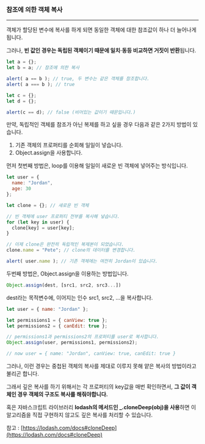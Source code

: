 ### 참조에 의한 객체 복사

---

객체가 할당된 변수에 복사를 하게 되면 동일한 객체에 대한 참조값이 하나 더 늘어나게 됩니다.

그러나, **빈 값인 경우는 독립된 객체이기 때문에 일치·동등 비교하면 거짓이 반환**됩니다.

```jsx
let a = {};
let b = a; // 참조에 의한 복사

alert( a == b ); // true, 두 변수는 같은 객체를 참조합니다.
alert( a === b ); // true

let c = {};
let d = {};

alert(c == d); // false (비어있는 값이기 때문입니다.)
```

만약, 독립적인 객체를 참조가 아닌 복제를 하고 싶을 경우 다음과 같은 2가지 방법이 있습니다.

1. 기존 객체의 프로퍼티를 순회해 일일이 넣습니다.
2. Object.assign을 사용합니다.

먼저 첫번째 방법은, loop를 이용해 일일이 새로운 빈 객체에 넣어주는 방식입니다.

```jsx
let user = {
  name: "Jordan",
  age: 30
};

let clone = {}; // 새로운 빈 객체

// 빈 객체에 user 프로퍼티 전부를 복사해 넣습니다.
for (let key in user) {
  clone[key] = user[key];
}

// 이제 clone은 완전히 독립적인 복제본이 되었습니다.
clone.name = "Pete"; // clone의 데이터를 변경합니다.

alert( user.name ); // 기존 객체에는 여전히 Jordan이 있습니다.
```

두번째 방법은,  Object.assign을 이용하는 방법입니다.

```jsx
Object.assign(dest, [src1, src2, src3...])
```

dest라는 목적변수에, 이어지는 인수 src1, src2, ...을 복사합니다.

```jsx
let user = { name: "Jordan" };

let permissions1 = { canView: true };
let permissions2 = { canEdit: true };

// permissions1과 permissions2의 프로퍼티를 user로 복사합니다.
Object.assign(user, permissions1, permissions2);

// now user = { name: "Jordan", canView: true, canEdit: true }
```

그러나, 이런 경우는 중첩된 객체의 복사를 제대로 이루지 못해 얕은 복사의 방법이라고 불리곤 합니다.

그래서 깊은 복사를 하기 위해서는 각 프로퍼티의 key값을 매번 확인하면서, **그 값이 객체인 경우 객체의 구조도 복사를 해줘야합니다.**

혹은 자바스크립트 라이브러리 **lodash의 메서드인 _.cloneDeep(obj)을 사용**하면 이 알고리즘을 직접 구현하지 않고도 깊은 복사를 처리할 수 있습니다.

참고 : [https://lodash.com/docs#cloneDeep](https://lodash.com/docs#cloneDeep)